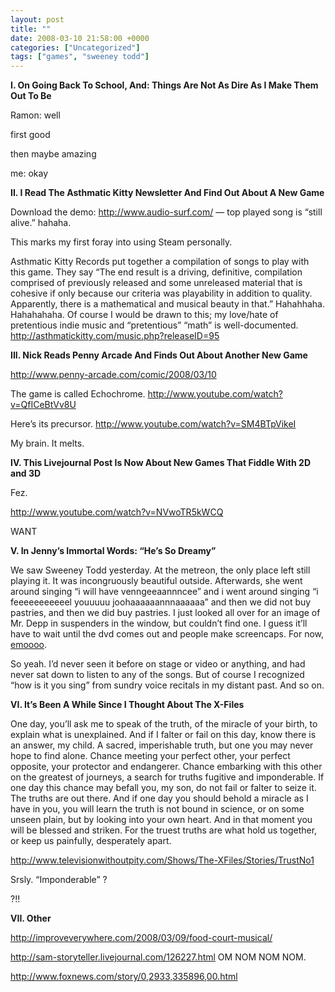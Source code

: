 ```yaml
---
layout: post
title: ""
date: 2008-03-10 21:58:00 +0000
categories: ["Uncategorized"]
tags: ["games", "sweeney todd"]
---
```


**I. On Going Back To School, And: Things Are Not As Dire As I Make Them Out To Be**

Ramon: well

first good

then maybe amazing

 me: okay

**II. I Read The Asthmatic Kitty Newsletter And Find Out About A New Game**

Download the demo: http://www.audio-surf.com/  — top played song is “still alive.” hahaha.

This marks my first foray into using Steam personally.

Asthmatic Kitty Records put together a compilation of songs to play with this game. They say “The end result is a driving, definitive, compilation comprised of previously released and some unreleased material that is cohesive if only because our criteria was playability in addition to quality. Apparently, there is a mathematical and musical beauty in that.” Hahahhaha. Hahahahaha. Of course I would be drawn to this; my love/hate of pretentious indie music and “pretentious” “math” is well-documented. http://asthmatickitty.com/music.php?releaseID=95

**III. Nick Reads Penny Arcade And Finds Out About Another New Game**

http://www.penny-arcade.com/comic/2008/03/10

The game is called Echochrome. http://www.youtube.com/watch?v=QfICeBtVv8U

Here’s its precursor. http://www.youtube.com/watch?v=SM4BTpVikeI

My brain. It melts.

**IV. This Livejournal Post Is Now About New Games That Fiddle With 2D and 3D**

Fez.

http://www.youtube.com/watch?v=NVwoTR5kWCQ

WANT

**V. In Jenny’s Immortal Words: “He’s So Dreamy”**

We saw Sweeney Todd yesterday. At the metreon, the only place left still playing it. It was incongruously beautiful outside. Afterwards, she went around singing “i will have venngeeaannncee” and i went around singing “i feeeeeeeeeeel youuuuu joohaaaaaannnaaaaaa” and then we did not buy pastries, and then we did buy pastries. I just looked all over for an image of Mr. Depp in suspenders in the window, but couldn’t find one. I guess it’ll have to wait until the dvd comes out and people make screencaps. For now, [emoooo](http://www.allmoviephoto.com/photo/2007_sweeney_todd_039.html).

So yeah. I’d never seen it before on stage or video or anything, and had never sat down to listen to any of the songs. But of course I recognized “how is it you sing” from sundry voice recitals in my distant past. And so on.

**VI. It’s Been A While Since I Thought About The X-Files**

One day, you’ll ask me to speak of the truth, of the miracle of your birth, to explain what is unexplained. And if I falter or fail on this day, know there is an answer, my child. A sacred, imperishable truth, but one you may never hope to find alone. Chance meeting your perfect other, your perfect opposite, your protector and endangerer. Chance embarking with this other on the greatest of journeys, a search for truths fugitive and imponderable. If one day this chance may befall you, my son, do not fail or falter to seize it. The truths are out there. And if one day you should behold a miracle as I have in you, you will learn the truth is not bound in science, or on some unseen plain, but by looking into your own heart. And in that moment you will be blessed and striken. For the truest truths are what hold us together, or keep us painfully, desperately apart.

http://www.televisionwithoutpity.com/Shows/The-XFiles/Stories/TrustNo1

Srsly. “Imponderable” ?

?!!

**VII. Other**

http://improveverywhere.com/2008/03/09/food-court-musical/

http://sam-storyteller.livejournal.com/126227.html OM NOM NOM NOM.

http://www.foxnews.com/story/0,2933,335896,00.html